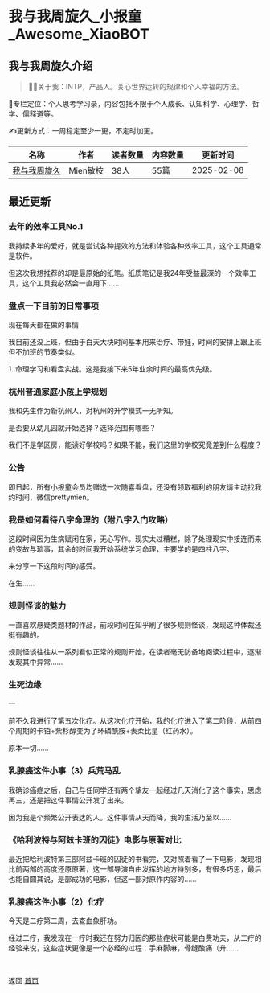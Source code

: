 # 我与我周旋久_小报童_Awesome_XiaoBOT

## 我与我周旋久介绍
> 👩‍💻关于我：INTP，产品人。关心世界运转的规律和个人幸福的方法。    
    
📒专栏定位：个人思考学习录，内容包括不限于个人成长、认知科学、心理学、哲学、儒释道等。    
    
✍️更新方式：一周稳定至少一更，不定时加更。  
  


|名称|作者|读者数量|内容数量|更新时间|
|---|---|---|---|---|
|[我与我周旋久](https://xiaobot.net/p/zhouxuan2023?refer=0b133df9-27dc-423b-8101-639049001c13)|Mien敏桉|38人|55篇|2025-02-08|

## 最近更新
### 去年的效率工具No.1

我持续多年的爱好，就是尝试各种提效的方法和体验各种效率工具，这个工具通常是软件。

但这次我想推荐的却是最原始的纸笔。纸质笔记是我24年受益最深的一个效率工具，这个工具我必然会一直用下......

### 盘点一下目前的日常事项

现在每天都在做的事情

我目前还没上班，但由于白天大块时间基本用来治疗、带娃，时间的安排上跟上班但不加班的节奏类似。

1\. 命理学习和看盘实战。这是我接下来5年业余时间的最高优先级。

### 杭州普通家庭小孩上学规划

我和先生作为新杭州人，对杭州的升学模式一无所知。

是否要从幼儿园就开始选择？选择范围有哪些？

我们不是学区房，能读好学校吗？如果不能，我们这里的学校究竟差到什么程度？

### 公告

即日起，所有小报童会员均赠送一次随喜看盘，还没有领取福利的朋友请主动找我约时间，微信prettymien。

### 我是如何看待八字命理的（附八字入门攻略）

这段时间因为生病赋闲在家，无心写作。现实太过糟糕，除了处理现实中接连而来的变故与琐事，其余的时间我开始系统学习命理，主要学的是四柱八字。

来分享一下这段时间的感受。

在生......

### 规则怪谈的魅力

一直喜欢悬疑类题材的作品，前段时间在知乎刷了很多规则怪谈，发现这种体裁还挺有趣的。

规则怪谈往往从一系列看似正常的规则开始，在读者毫无防备地阅读过程中，逐渐发现其中异常......

### 生死边缘

一

前不久我进行了第五次化疗。从这次化疗开始，我的化疗进入了第二阶段，从前四个周期的卡铂+紫杉醇变为了环磷酰胺+表柔比星（红药水）。

原本一切......

### 乳腺癌这件小事（3）兵荒马乱

我确诊癌症之后，自己与任同学还有两个挚友一起经过几天消化了这个事实，思虑再三，还是把这件事情公开发了出来。

因为我是个频繁公开表达的人。这件事情从天而降，我的生活乃至以......

### 《哈利波特与阿兹卡班的囚徒》电影与原著对比

最近把哈利波特第三部阿兹卡班的囚徒的书看完，又对照着看了一下电影，发现相比前两部的高度还原原著，这一部导演自由发挥的地方特别多，有很多巧思，最后也能自圆其说，是部成功的电影，但这一部对原作内容的......

### 乳腺癌这件小事（2）化疗

今天是二疗第二周，去查血象肝功。

经过二疗，我发现在一疗时我还在努力归因的那些症状可能是白费功夫，从二疗的经验来说，这些症状更像是一个必经的过程：手麻脚麻，骨缝酸痛（升......


<a href="https://github.com/Reno9527/awesome-xiaobot" style="color: white; text-decoration: none;">awesome-xiaobot</a>

返回 [首页](../README.md)
